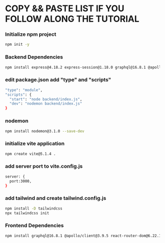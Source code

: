 # COPY && PASTE LIST IF YOU FOLLOW ALONG THE TUTORIAL

### Initialize npm project

```bash
npm init -y
```
### Backend Dependencies

```bash
npm install express@4.18.2 express-session@1.18.0 graphql@16.8.1 @apollo/server@4.10.0 @graphql-tools/merge@9.0.3 bcryptjs@2.4.3 connect-mongodb-session@5.0.0 dotenv@16.4.5 graphql-passport@0.6.8 passport@0.7.0 mongoose@8.2.0
```

### edit package.json add "type" and "scripts"
```bash
"type": "module",
"scripts": {
  "start": "node backend/index.js",
  "dev": "nodemon backend/index.js" 
}
```

### nodemon

```bash
npm install nodemon@3.1.0 --save-dev
```
### initialize vite application

```bash
npm create vite@5.1.4 .
```
### add server port to vite.config.js

```bash
server: {
  port:3000,
}
```
### add tailwind and create tailwind.config.js

```bash
npm install -D tailwindcss
npx tailwindcss init
```

### Frontend Dependencies

```bash
npm install graphql@16.8.1 @apollo/client@3.9.5 react-router-dom@6.22.1 react-icons@5.0.1 react-hot-toast@2.4.1 tailwind-merge@2.2.1 @tailwindcss/aspect-ratio@0.4.2 clsx@2.1.0 chart.js@4.4.1 react-chartjs-2@5.2.0 mini-svg-data-uri@1.4.4 framer-motion@11.0.6
```

